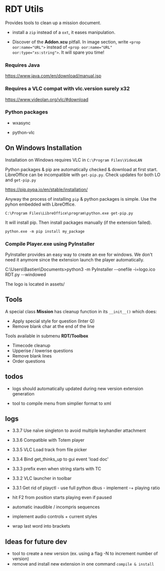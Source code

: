 # RDT Utils

Provides tools to clean up a mission document.

- install a ```zip``` instead of a ```oxt```, it eases manipulation.

- Discover of the **Addon.xcu** pitfall. In image section, write ```<prop oor:name="URL">``` 
instead of ```<prop oor:name="URL" oor:type="xs:string">```. It will spare you time!

### Requires Java

https://www.java.com/en/download/manual.jsp

### Requires a VLC compat with vlc.__version__ surely x32

https://www.videolan.org/vlc/#download

### Python packages

- wxasync

- python-vlc


## On Windows Installation

Installation on Windows requires VLC in `C:\Program Files\VideoLAN`

Python packages & pip are automatically checked & download at first start.
LibreOffice can be incompatible with `get-pip.py`. Check updates for both LO
and `get-pip.py`

https://pip.pypa.io/en/stable/installation/

Anyway the process of installing `pip` & python packages is simple. Use the
pyhon embedded with LibreOffice. 

    C:\Program Files\LibreOffice\program\python.exe get-pip.py

It will install pip. Then install packages manually (if the extension failed).

    python.exe -m pip install my_package


### Compile Player.exe using PyInstaller

PyInstaller provides an easy way to create an exe for windows. We don't need it 
anymore since the extension launch the player automatically.

   C:\Users\Bastien\Documents>python3 -m PyInstaller --onefile -i=logo.ico RDT.py --windowed

The logo is located in assets/

## Tools

A special class **Mission** has cleanup function in its ```__init__()``` which does:

- Apply special style for question (Inter Q)
- Remove blank char at the end of the line

Tools available in submenu **RDT/Toolbox**

- Timecode cleanup
- Upperise / lowerise questions 
- Remove blank lines
- Order questions
 

## todos

- logs should automatically updated during new version extension generation

- tool to compile menu from simplier format to xml


## logs

- 3.3.7 Use naïve singleton to avoid multiple keyhandler attachment
- 3.3.6 Compatible with Totem player
- 3.3.5 VLC Load track from file picker
- 3.3.4 Bind get_thinks_up to gui event 'load doc'
- 3.3.3 prefix even when string starts with TC
- 3.3.2 VLC launcher in toolbar

- 3.3.1 Get rid of playctl - use full python dbus - implement -+ playing ratio
  
- hit F2 from position starts playing even if paused
  
- automatic inaudible / incompris sequences
  
- implement audio controls + current styles
  
- wrap last word into brackets



## Ideas for future dev

- tool to create a new version (ex. using a flag -N to increment number of version)
- remove and install new extension in one command ```compile & install```

